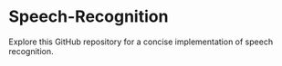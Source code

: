 # Speech-Recognition
Explore this GitHub repository for a concise implementation of speech recognition. 
